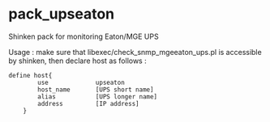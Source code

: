 # pack_upseaton
Shinken pack for monitoring Eaton/MGE UPS

Usage : make sure that libexec/check_snmp_mgeeaton_ups.pl is accessible by shinken, then declare host as follows :


```
define host{
        use             upseaton
        host_name       [UPS short name]
        alias           [UPS longer name]
        address         [IP address]
    }

```
